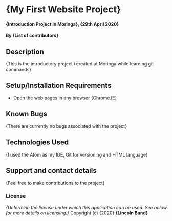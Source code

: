 # {My First Website Project}
#### {Introduction Project in Moringa}, {29th April 2020}
#### By **{List of contributors}**
## Description
{This is the introductory project i created at Moringa while learning git commands}
## Setup/Installation Requirements
* Open the web pages in any browser
{Chrome.IE}
## Known Bugs
{There are currently no bugs associated with the project}
## Technologies Used
{I used the Atom as my IDE, Git for versioning and HTML language}
## Support and contact details
{Feel free to make contributions to the project}
### License
*{Determine the license under which this application can be used.  See below for more details on licensing.}*
Copyright (c) {2020} **{Lincoln Band}**
